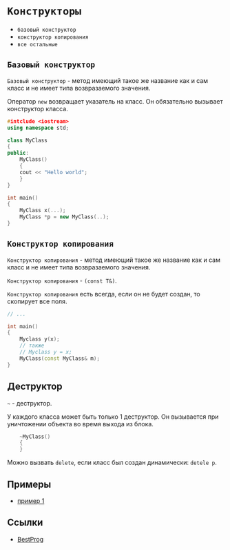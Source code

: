 # `Конструкторы`

- `базовый конструктор`
- `конструктор копирования`
- `все остальные`

## `Базовый конструктор`

`Базовый конструктор` - метод имеющий такое же название как и сам класс и не имеет типа
возвразаемого значения.

Оператор `new` возвращает указатель на класс. Он обязательно вызывает
конструктор класса.

```cpp
#intclude <iostream>
using namespace std;

class MyClass
{
public:
    MyClass()
    {
	cout << "Hello world";
    }
}

int main()
{
    MyClass x(...);
    MyClass *p = new MyClass(..);
}
```

## `Конструктор копирования`

`Конструктор копирования` - метод имеющий такое же название как и сам класс и
не имеет типа возвразаемого значения.

`Конструктор копирования` - `(const T&)`.

`Конструктор копирования` есть всегда, если он не будет создан, то скопирует
все поля.

```cpp
// ...

int main()
{
    Myclass y(x);
    // также
    // Myclass y = x;
    MyClass(const MyClass& m);
}
```

## Деструктор

`~` - деструктор.

У каждого класса может быть только 1 дeструктор. Он вызывается при уничтожении
объекта во время выхода из блока.

```cpp
    ~MyClass()
    {
    }
```

Можно вызвать `delete`, если класс был создан динамически: `detele p`.

## Примеры

- [пример 1](examples/constructors/ex1.cpp)

## Ссылки

- [BestProg](https://www.bestprog.net/ru/2018/04/02/c-class-constructor-features-of-use-constructors-in-the-classes-the-default-constructor-parameterized-constructors-examples-of-classes-that-contain-constructors_ru)
